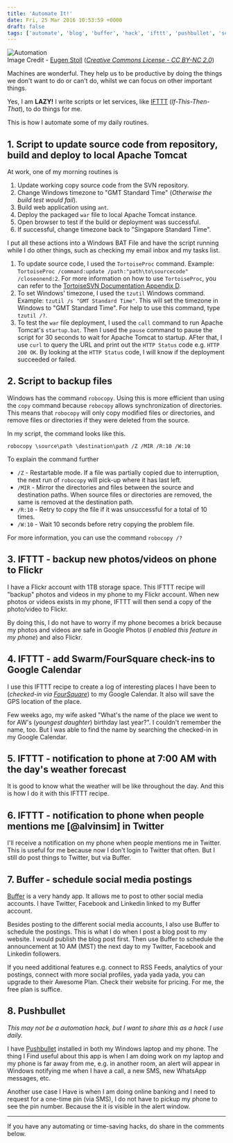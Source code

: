 ```yaml
---
title: 'Automate It!'
date: Fri, 25 Mar 2016 10:53:59 +0000
draft: false
tags: ['automate', 'blog', 'buffer', 'hack', 'ifttt', 'pushbullet', 'scripts', 'windows']
---
```


![Automation](http://www.alvinsim.com/wp-content/uploads/2016/03/automation.jpg)  
Image Credit - [Eugen Stoll](https://www.flickr.com/photos/massenpunkt/) (_[Creative Commons License - CC BY-NC 2.0](https://creativecommons.org/licenses/by-nc/2.0/)_)

Machines are wonderful. They help us to be productive by doing the things we don't want to do or can't do, whilst we can focus on other important things.

Yes, I am **LAZY!** I write scripts or let services, like [IFTTT](https://www.ifttt.com) (_If-This-Then-That_), to do things for me.

This is how I automate some of my daily routines.

1\. Script to update source code from repository, build and deploy to local Apache Tomcat
-----------------------------------------------------------------------------------------

At work, one of my morning routines is

1.  Update working copy source code from the SVN repository.
2.  Change Windows timezone to "GMT Standard Time" (_Otherwise the build test would fail_).
3.  Build web application using `ant`.
4.  Deploy the packaged `war` file to local Apache Tomcat instance.
5.  Open browser to test if the build or deployment was successful.
6.  If successful, change timezone back to "Singapore Standard Time".

I put all these actions into a Windows BAT File and have the script running while I do other things, such as checking my email inbox and my tasks list.

1.  To update source code, I used the `TortoiseProc` command. Example: `TortoiseProc /command:update /path:"path\to\sourcecode" /closeonend:2`. For more information on how to use `TortoiseProc`, you can refer to the [TortoiseSVN Documentation Appendix D](https://tortoisesvn.net/docs/release/TortoiseSVN_en/tsvn-automation.html).
2.  To set Windows' timezone, I used the `tzutil` Windows command. Example: `tzutil /s "GMT Standard Time"`. This will set the timezone in Windows to "GMT Standard Time". For help to use this command, type `tzutil /?`.
3.  To test the `war` file deployment, I used the `call` command to run Apache Tomcat's `startup.bat`. Then I used the `pause` command to pause the script for 30 seconds to wait for Apache Tomcat to startup. AFter that, I use `curl` to query the URL and print out the `HTTP Status` code e.g. `HTTP 200 OK`. By looking at the `HTTP Status` code, I will know if the deployment succeeded or failed.

2\. Script to backup files
--------------------------

Windows has the command `robocopy`. Using this is more efficient than using the `copy` command because `robocopy` allows synchronization of directories. This means that `robocopy` will only copy modified files or directories, and remove files or directories if they were deleted from the source.

In my script, the command looks like this.

```
robocopy \source\path \destination\path /Z /MIR /R:10 /W:10 
```

To explain the command further

*   `/Z` - Restartable mode. If a file was partially copied due to interruption, the next run of `robocopy` will pick-up where it has last left.
*   `/MIR` - Mirror the directories and files between the source and destination paths. When source files or directories are removed, the same is removed at the destination path.
*   `/R:10` - Retry to copy the file if it was unsuccessful for a total of 10 times.
*   `/W:10` - Wait 10 seconds before retry copying the problem file.

For more information, you can use the command `robocopy /?`

3\. IFTTT - backup new photos/videos on phone to Flickr
-------------------------------------------------------

I have a Flickr account with 1TB storage space. This IFTTT recipe will "backup" photos and videos in my phone to my Flickr account. When new photos or videos exists in my phone, IFTTT will then send a copy of the photo/video to Flickr.

By doing this, I do not have to worry if my phone becomes a brick because my photos and videos are safe in Google Photos (_I enabled this feature in my phone_) and also Flickr.

4\. IFTTT - add Swarm/FourSquare check-ins to Google Calendar
-------------------------------------------------------------

I use this IFTTT recipe to create a log of interesting places I have been to (_checked-in via [FourSquare](https://foursquare.com/)_) to my Google Calendar. It also will save the GPS location of the place.

Few weeks ago, my wife asked "What's the name of the place we went to for AW's (_youngest daughter_) birthday last year?". I couldn't remember the name, too. But I was able to find the name by searching the checked-in in my Google Calendar.

5\. IFTTT - notification to phone at 7:00 AM with the day's weather forecast
----------------------------------------------------------------------------

It is good to know what the weather will be like throughout the day. And this is how I do it with this IFTTT recipe.

6\. IFTTT - notification to phone when people mentions me \[@alvinsim\] in Twitter
----------------------------------------------------------------------------------

I'll receive a notification on my phone when people mentions me in Twitter. This is useful for me because now I don't login to Twitter that often. But I still do post things to Twitter, but via Buffer.

7\. Buffer - schedule social media postings
-------------------------------------------

[Buffer](https://buffer.com/) is a very handy app. It allows me to post to other social media accounts. I have Twitter, Facebook and Linkedin linked to my Buffer account.

Besides posting to the different social media accounts, I also use Buffer to schedule the postings. This is what I do when I post a blog post to my website. I would publish the blog post first. Then use Buffer to schedule the announcement at 10 AM (MST) the next day to my Twitter, Facebook and Linkedin followers.

If you need additional features e.g. connect to RSS Feeds, analytics of your postings, connect with more social profiles, yada yada yada, you can upgrade to their Awesome Plan. Check their website for pricing. For me, the free plan is suffice.

8\. Pushbullet
--------------

_This may not be a automation hack, but I want to share this as a hack I use daily._

I have [Pushbullet](https://www.pushbullet.com/) installed in both my Windows laptop and my phone. The thing I Find useful about this app is when I am doing work on my laptop and my phone is far away from me, e.g. in another room, an alert will appear in Windows notifying me when I have a call, a new SMS, new WhatsApp messages, etc.

Another use case I Have is when I am doing online banking and I need to request for a one-time pin (via SMS), I do not have to pickup my phone to see the pin number. Because the it is visible in the alert window.

* * *

If you have any automating or time-saving hacks, do share in the comments below.